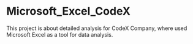 # Microsoft_Excel_CodeX
This project is about detailed analysis for CodeX Company, where used Microsoft Excel as a tool for data analysis.

